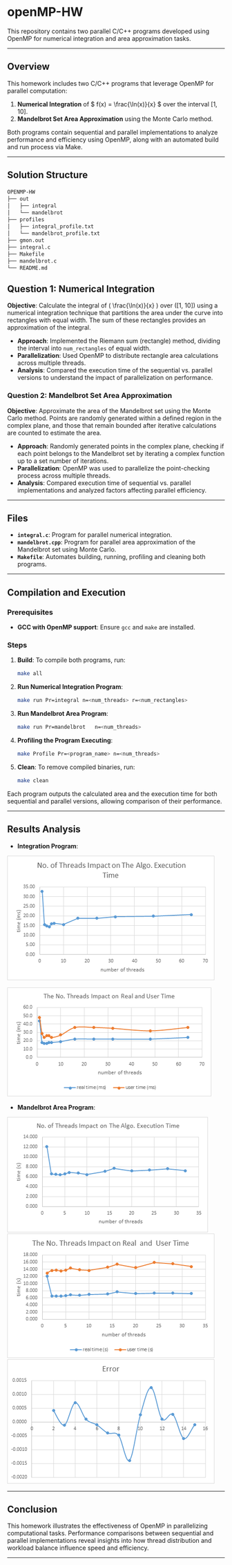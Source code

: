 # openMP-HW

This repository contains two parallel C/C++ programs developed using OpenMP for numerical integration and area approximation tasks.

---

## Overview
This homework includes two C/C++ programs that leverage OpenMP for parallel computation:
1. **Numerical Integration** of $ f(x) = \frac{\ln(x)}{x} $ over the interval $[1, 10]$.
2. **Mandelbrot Set Area Approximation** using the Monte Carlo method.

Both programs contain sequential and parallel implementations to analyze performance and efficiency using OpenMP, along with an automated build and run process via Make.

---
## Solution Structure 

``` 
OPENMP-HW
├── out
│   ├── integral
│   └── mandelbrot
├── profiles
│   ├── integral_profile.txt
│   └── mandelbrot_profile.txt
├── gmon.out
├── integral.c
├── Makefile
├── mandelbrot.c
└── README.md
```

## Question 1: Numerical Integration
**Objective**: Calculate the integral of \( \frac{\ln(x)}{x} \) over \([1, 10]\) using a numerical integration technique that partitions the area under the curve into rectangles with equal width. The sum of these rectangles provides an approximation of the integral.

- **Approach**: Implemented the Riemann sum (rectangle) method, dividing the interval into `num_rectangles` of equal width.
- **Parallelization**: Used OpenMP to distribute rectangle area calculations across multiple threads. 
- **Analysis**: Compared the execution time of the sequential vs. parallel versions to understand the impact of parallelization on performance.

### Question 2: Mandelbrot Set Area Approximation
**Objective**: Approximate the area of the Mandelbrot set using the Monte Carlo method. Points are randomly generated within a defined region in the complex plane, and those that remain bounded after iterative calculations are counted to estimate the area.

- **Approach**: Randomly generated points in the complex plane, checking if each point belongs to the Mandelbrot set by iterating a complex function up to a set number of iterations.
- **Parallelization**: OpenMP was used to parallelize the point-checking process across multiple threads.
- **Analysis**: Compared execution time of sequential vs. parallel implementations and analyzed factors affecting parallel efficiency.

---

## Files 
- **`integral.c`**: Program for parallel numerical integration.
- **`mandelbrot.cpp`**: Program for parallel area approximation of the Mandelbrot set using Monte Carlo.
- **`Makefile`**: Automates building, running, profiling and cleaning both programs.

---

## Compilation and Execution

### Prerequisites
- **GCC with OpenMP support**: Ensure `gcc` and `make` are installed.

### Steps
1. **Build**: To compile both programs, run:
   ```bash
   make all
   ```
2. **Run Numerical Integration Program**:
   ```bash
   make run Pr=integral n=<num_threads> r=<num_rectangles>

   ```
3. **Run Mandelbrot Area Program**:
   ```bash
   make run Pr=mandelbrot   n=<num_threads>
   ```
4. **Profiling the Program Executing**:
   ```bash
   make Profile Pr=<program_name> n=<num_threads> 
   ```

5. **Clean**: To remove compiled binaries, run:
   ```bash
   make clean
   ```

Each program outputs the calculated area and the execution time for both sequential and parallel versions, allowing comparison of their performance.

---

## Results Analysis

- **Integration Program**:


![alt text](images/integral_1.png)

![alt text](images/integral_2.png)

- **Mandelbrot Area Program**:

![alt text](images/mand_1.png)
![alt text](images/mand_2.png)
![alt text](images/error.png)


---

## Conclusion
This homework illustrates the effectiveness of OpenMP in parallelizing computational tasks.
Performance comparisons between sequential and parallel implementations reveal insights into how thread distribution and workload balance influence speed and efficiency.

---

